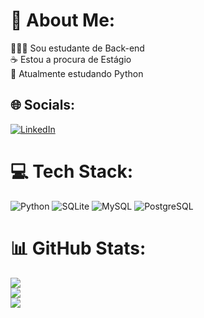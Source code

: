 # 💫 About Me:
👨🏼‍💻 Sou estudante de Back-end    <br>☕ Estou a procura de Estágio<br>🐍 Atualmente estudando Python 


## 🌐 Socials:
[![LinkedIn](https://img.shields.io/badge/LinkedIn-%230077B5.svg?logo=linkedin&logoColor=white)](https://www.linkedin.com/in/lucasvkj/) 

# 💻 Tech Stack:
![Python](https://img.shields.io/badge/python-3670A0?style=for-the-badge&logo=python&logoColor=ffdd54)
![SQLite](https://img.shields.io/badge/SQLite-%23003B57?logo=sqlite)
![MySQL](https://img.shields.io/badge/MySQL-%234479A1?logo=mysql&logoColor=black&color=white)
![PostgreSQL](https://img.shields.io/badge/PostgreSQL-%234169E1?logo=postgresql&logoColor=white)

# 📊 GitHub Stats:
![](https://github-readme-stats.vercel.app/api?username=LucasArauj99&theme=monokai&hide_border=false&include_all_commits=false&count_private=false)<br/>
![](https://github-readme-streak-stats.herokuapp.com/?user=LucasArauj99&theme=monokai&hide_border=false)<br/>
![](https://github-readme-stats.vercel.app/api/top-langs/?username=LucasArauj99&theme=monokai&hide_border=false&include_all_commits=false&count_private=false&layout=compact)

<!-- Proudly created with GPRM ( https://gprm.itsvg.in ) -->
